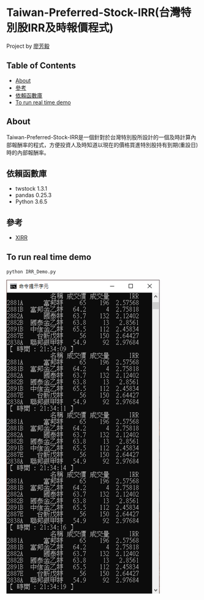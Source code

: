 # Taiwan-Preferred-Stock-IRR(台灣特別股IRR及時報價程式)
Project by [廖芳毅](https://github.com/gontue5959)

## Table of Contents
+ [About](#about)
+ [參考](#參考)
+ [依賴函數庫](#依賴函數庫)
+ [To run real time demo](#to-run-real-time-demo)

## About
Taiwan-Preferred-Stock-IRR是一個針對於台灣特別股所設計的一個及時計算內部報酬率的程式，方便投資人及時知道以現在的價格買進特別股持有到期(重設日)時的內部報酬率。

## 依賴函數庫
* twstock 1.3.1
* pandas 0.25.3
* Python 3.6.5

## 參考
* [XIRR](https://github.com/dkensinger/python/blob/master/XIRR.py)

## To run real time demo
```
python IRR_Demo.py
```
<img src="https://github.com/gontue5959/Preferred-Stock-IRR/blob/master/Demo/demo.png" width="400"> 
